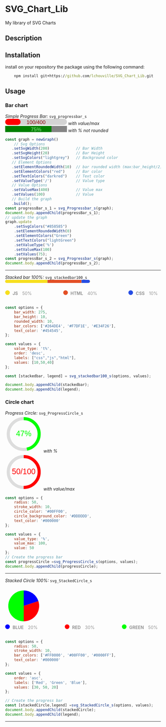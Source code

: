 # SVG_Chart_Lib
My library of SVG Charts 

## Description

## Installation

install on your repository the package using the following command:
```cmd
    npm install git+https://github.com/lchouville/SVG_Chart_Lib.git
```

## Usage

### Bar chart
*Simple Progress Bar:* `svg_progressbar_s`<br>
<svg width="200" height="20">
    <rect width="200" height="20" fill="lightgray" rx="10" ry="10"></rect>
    <rect width="50" height="20" fill="red" rx="10" ry="10"></rect>
    <text x="100" fill="darkred" font-family="sans-serif" text-anchor="middle" font-size="17" y="16.8">
        100/400
    </text>
</svg> *with value/max*<br>
<svg width="200" height="20">
    <rect width="200" height="20" fill="#858585" rx="0" ry="0"></rect>
    <rect width="150" height="20" fill="Green" rx="0" ry="0"></rect>
    <text x="100" fill="lightGreen" font-family="sans-serif" text-anchor="middle" font-size="17" y="16.8">
        75%
    </text>
</svg> *with % not rounded*<br>

```js
const graph = newGraph()
    // Svg Options
   .setSvgWidth(200)            // Bar Width
   .setSvgHeight(20)            // Bar Height
   .setSvgColors("lightgrey")   // Background color
   // Element Options
   .setElementRoundedWidth(10)  // bar rounded width (max:bar_height/2)
   .setElementColors("red")     // Bar color
   .setTextColors("darkred")    // Text color
   .setValueType('/')           // Value type
   // Value Options
   .setValueMax(400)            // Value max
   .setValues(100)              // Value
   // Build the graph
   .build();
const progressBar_s_1 = svg_Progressbar_s(graph);
document.body.appendChild(progressBar_s_1);
// update the graph
graph.update
    .setSvgColors("#858585")
    .setElementRoundedWidth(0)
    .setElementColors("Green")
    .setTextColors("lightGreen")
    .setValueType('%')   
    .setValueMax(100)  
    .setValues(75);
const progressBar_s_2 = svg_Progressbar_s(graph);
document.body.appendChild(progressBar_s_2);
```
---

*Stacked bar 100%:* `svg_stackedbar100_s`<br>
<svg width="275" height="20">
    <rect width="275" height="10" fill="darkgrey" rx="5" ry="5"></rect>
    <path d="   M5,0
                H136.5
                V10
                H5
                A5,5 0 0,1 0,5
                V5
                A5,5 0 0,1 5,0
                Z
            " fill="#F7DF1E">
    </path>
    <path d="   M137.5,0
                H246.5
                V10
                H137.5
                Z
            " fill="#E34F26">
    </path>
    <path d="
                M247.5,0
                H269
                A5,5 0 0,1 274,5
                V5
                A5,5 0 0,1 269,10
                H247.5
                Z
            " fill="#264DE4">
    </path>
</svg>
<div class="legend" style="width: auto; display: flex; flex-flow: wrap; place-content: center space-between; align-items: center;">
    <div class="legend-item">
        <span style="display: inline-block; width: 15px; height: 15px; margin-right: 5px; border-radius: 50%; background-color: rgb(247, 223, 30);">
        </span>
        <span style="display: inline-block; width: auto; height: 15px; margin-right: 10px; font-weight: bold; color: rgb(150, 150, 150);">
            JS 
        </span>
        <span style="display: inline-block; width: auto; height: 15px; margin-right: 10px; color: rgb(150, 150, 150);">
            50%
        </span>
    </div>
    <div class="legend-item">
        <span style="display: inline-block; width: 15px; height: 15px; margin-right: 5px; border-radius: 50%; background-color: rgb(227, 79, 38);">
        </span>
        <span style="display: inline-block; width: auto; height: 15px; margin-right: 10px; font-weight: bold; color: rgb(150, 150, 150);">
            HTML 
        </span>
        <span style="display: inline-block; width: auto; height: 15px; margin-right: 10px; color: rgb(150, 150, 150);">
            40%
        </span>
    </div>
    <div class="legend-item">
        <span style="display: inline-block; width: 15px; height: 15px; margin-right: 5px; border-radius: 50%; background-color: rgb(38, 77, 228);">
        </span>
        <span style="display: inline-block; width: auto; height: 15px; margin-right: 10px; font-weight: bold; color: rgb(150, 150, 150);">
            CSS 
        </span>
        <span style="display: inline-block; width: auto; height: 15px; margin-right: 10px; color: rgb(150, 150, 150);">
            10%
        </span>
    </div>
</div><br>

```js
const options = {
    bar_width: 275,
    bar_height: 10,
    rounded_width: 10,
    bar_colors: ['#264DE4', '#F7DF1E', '#E34F26'],
    text_color: '#454545',
};

const values = {
    value_type: 't%',
    order: 'desc',
    labels: ["css","js","html"],
    values: [10,50,40]
};

const [stackedbar, legend] = svg_stackedbar100_s(options, values);

document.body.appendChild(stackedbar);
document.body.appendChild(legend);
```

### Circle chart

*Progress Circle:* `svg_ProgressCircle_s`<br>
<svg width="120" height="120">
    <circle cx="60" cy="60" r="50" stroke="#DDDDDD" stroke-width="10" fill="none"></circle>
    <circle cx="60" cy="60" r="50" stroke="#00FF00" stroke-width="10" fill="none" stroke-dasharray="314.1592653589793" stroke-dashoffset="167.55160819145564" transform="rotate(-90 60 60)"></circle>
    <text x="60" y="60" fill="#00FF00" font-family="sans-serif" font-size="25" dominant-baseline="middle" text-anchor="middle">
        47%
    </text>
</svg> *with %*<br>
<svg width="120" height="120">
    <circle cx="60" cy="60" r="50" stroke="#DDDDDD" stroke-width="10" fill="none"></circle>
    <circle cx="60" cy="60" r="50" stroke="red" stroke-width="10" fill="none" stroke-dasharray="314.1592653589793" stroke-dashoffset="157.07963267948966" transform="rotate(-90 60 60)"></circle>
    <text x="60" y="60" fill="red" font-family="sans-serif" font-size="25" dominant-baseline="middle" text-anchor="middle">
        50/100
    </text>
</svg> *with value/max*<br>

```js
const options = {
    radius: 50,
    stroke_width: 10,
    circle_color: '#00FF00',
    circle_background_color: '#DDDDDD',
    text_color: '#000000'
};

const values = {
    value_type: '%',
    value_max: 100,
    value: 50
};
// Create the progress bar
const progressCircle =svg_ProgressCircle_s(options, values);
document.body.appendChild(progressCircle);
```

---

*Stacked Circle 100%:* `svg_StackedCircle_s`<br>

<svg width="120" height="120">
    <path d="
            M 60,60
            L 60,10
            A 50,50 0 0,1 107.55282581475768,44.54915028125263
            Z
        " fill="#0000FF">
    </path>
    <path d="
            M 60,60
            L 107.55282581475768,44.54915028125263
            A 50,50 0 0,1 60,110
            Z
        " fill="#FF0000">
    </path>
    <path d="
            M 60,60
            L 60,110
            A 50,50 0 0,1 59.99999999999999,10
            Z
        " fill="#00FF00">
    </path>
</svg>

<div  class="legend" style="display: flex; flex-flow: wrap; place-content: center space-between; align-items: center;">
    <div class="legend-item">
        <span style="display: inline-block; width: 15px; height: 15px; margin-right: 5px; border-radius: 50%; background-color: rgb(0, 0, 255);"></span>
        <span style="display: inline-block; width: auto; height: 15px; margin-right: 10px; font-weight: bold; color: rgb(150, 150, 150);">
            BLUE 
        </span>
        <span style="display: inline-block; width: auto; height: 15px; margin-right: 10px; color: rgb(150, 150, 150);">
            20%
        </span>
    </div>
    <div class="legend-item">
        <span style="display: inline-block; width: 15px; height: 15px; margin-right: 5px; border-radius: 50%; background-color: rgb(255, 0, 0);"></span>
        <span style="display: inline-block; width: auto; height: 15px; margin-right: 10px; font-weight: bold; color: rgb(150, 150, 150);">
            RED 
        </span>
        <span style="display: inline-block; width: auto; height: 15px; margin-right: 10px; color: rgb(150, 150, 150);">
            30%
        </span>
    </div>
    <div class="legend-item">
        <span style="display: inline-block; width: 15px; height: 15px; margin-right: 5px; border-radius: 50%; background-color: rgb(0, 255, 0);"></span>
        <span style="display: inline-block; width: auto; height: 15px; margin-right: 10px; font-weight: bold; color: rgb(150, 150, 150);">
            GREEN 
        </span>
        <span style="display: inline-block; width: auto; height: 15px; margin-right: 10px; color: rgb(150, 150, 150);">
            50%
        </span>
    </div>
</div><br>

```js
const options = {
    radius: 50,
    stroke_width: 10,
    bar_colors: ['#FF0000', '#00FF00', '#0000FF'],
    text_color: '#000000'
};

const values = {
    order: 'asc',
    labels: ['Red', 'Green', 'Blue'],
    values: [30, 50, 20]
};

// Create the progress bar
const [stackedCircle,legend] =svg_StackedCircle_s(options, values);
document.body.appendChild(stackedCircle);
document.body.appendChild(legend);
```
---
